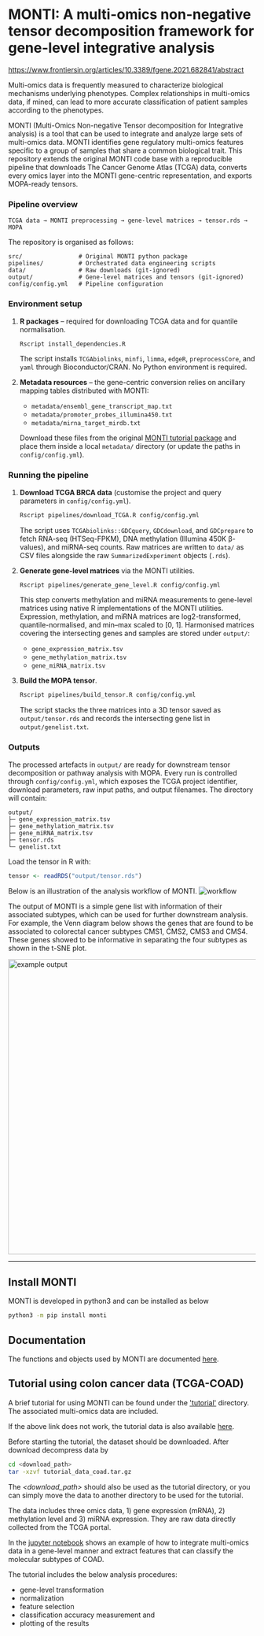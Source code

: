 # MONTI: A multi-omics non-negative tensor decomposition framework for gene-level integrative analysis
https://www.frontiersin.org/articles/10.3389/fgene.2021.682841/abstract

Multi-omics data is frequently measured to characterize biological mechanisms underlying phenotypes. Complex relationships in multi-omics data, if mined, can lead to more accurate classification of patient samples according to the phenotypes.

MONTI (Multi-Omics Non-negative Tensor decomposition for Integrative analysis) is a tool that can be used to integrate and analyze large sets of multi-omics data. MONTI identifies gene regulatory multi-omics features specific to a group of samples that share a common biological trait. This repository extends the original MONTI code base with a reproducible pipeline that downloads The Cancer Genome Atlas (TCGA) data, converts every omics layer into the MONTI gene-centric representation, and exports MOPA-ready tensors.

### Pipeline overview

```
TCGA data → MONTI preprocessing → gene-level matrices → tensor.rds → MOPA
```

The repository is organised as follows:

```
src/                # Original MONTI python package
pipelines/          # Orchestrated data engineering scripts
data/               # Raw downloads (git-ignored)
output/             # Gene-level matrices and tensors (git-ignored)
config/config.yml   # Pipeline configuration
```

### Environment setup

1. **R packages** – required for downloading TCGA data and for quantile normalisation.

   ```bash
   Rscript install_dependencies.R
   ```

   The script installs `TCGAbiolinks`, `minfi`, `limma`, `edgeR`, `preprocessCore`, and `yaml` through Bioconductor/CRAN.
   No Python environment is required.

3. **Metadata resources** – the gene-centric conversion relies on ancillary mapping tables distributed with MONTI:

   - `metadata/ensembl_gene_transcript_map.txt`
   - `metadata/promoter_probes_illumina450.txt`
   - `metadata/mirna_target_mirdb.txt`

   Download these files from the original [MONTI tutorial package](http://cobi.knu.ac.kr/tools.php) and place them inside a local `metadata/` directory (or update the paths in `config/config.yml`).

### Running the pipeline

1. **Download TCGA BRCA data** (customise the project and query parameters in `config/config.yml`).

   ```bash
   Rscript pipelines/download_TCGA.R config/config.yml
   ```

   The script uses `TCGAbiolinks::GDCquery`, `GDCdownload`, and `GDCprepare` to fetch RNA-seq (HTSeq-FPKM), DNA methylation (Illumina 450K β-values), and miRNA-seq counts. Raw matrices are written to `data/` as CSV files alongside the raw `SummarizedExperiment` objects (`.rds`).

2. **Generate gene-level matrices** via the MONTI utilities.

   ```bash
   Rscript pipelines/generate_gene_level.R config/config.yml
   ```

   This step converts methylation and miRNA measurements to gene-level matrices using native R implementations of the MONTI utilities. Expression, methylation, and miRNA matrices are log2-transformed, quantile-normalised, and min–max scaled to [0, 1]. Harmonised matrices covering the intersecting genes and samples are stored under `output/`:

   - `gene_expression_matrix.tsv`
   - `gene_methylation_matrix.tsv`
   - `gene_miRNA_matrix.tsv`

3. **Build the MOPA tensor**.

   ```bash
   Rscript pipelines/build_tensor.R config/config.yml
   ```

   The script stacks the three matrices into a 3D tensor saved as `output/tensor.rds` and records the intersecting gene list in `output/genelist.txt`.

### Outputs

The processed artefacts in `output/` are ready for downstream tensor decomposition or pathway analysis with MOPA. Every run is controlled through `config/config.yml`, which exposes the TCGA project identifier, download parameters, raw input paths, and output filenames. The directory will contain:

```
output/
├─ gene_expression_matrix.tsv
├─ gene_methylation_matrix.tsv
├─ gene_miRNA_matrix.tsv
├─ tensor.rds
└─ genelist.txt
```

Load the tensor in R with:

```r
tensor <- readRDS("output/tensor.rds")
```

Below is an illustration of the analysis workflow of MONTI.
![workflow](./images/monti_workflow.jpg)

The output of MONTI is a simple gene list with information of their associated subtypes, which can be used for further downstream analysis. For example, the Venn diagram below shows the genes that are found to be associated to colorectal cancer subtypes CMS1, CMS2, CMS3 and CMS4. These genes showed to be informative in separating the four subtypes as shown in the t-SNE plot.
<!--![example output](./images/monti_outputexample.png =250x)-->
<img src="./images/monti_outputexample.png" alt="example output" width="600"/>

---

<!-- ## Download MONTI
```bash
git clone https://github.com/inukj/MONTI.git
``` -->

## Install MONTI
MONTI is developed in python3 and can be installed as below
```bash
python3 -m pip install monti
```
## Documentation
The functions and objects used by MONTI are documented [here](https://github.com/inukj/MONTI/blob/main/documentation/documentation.md).

## Tutorial using colon cancer data (TCGA-COAD)
A brief tutorial for using MONTI can be found under the ['tutorial'](https://github.com/inukj/MONTI/tree/main/tutorial) directory.
The associated multi-omics data are included.

If the above link does not work, the tutorial data is also available [here](http://cobi.knu.ac.kr/tools.php).

Before starting the tutorial, the dataset should be downloaded.
After download decompress data by
```bash
cd <download_path>
tar -xzvf tutorial_data_coad.tar.gz
```

The *<download_path>* should also be used as the tutorial directory, or you can simply move the data to another directory to be used for the tutorial.

The data includes three omics data, 1) gene expression (mRNA), 2) methylation level and 3) miRNA expression.
They are raw data directly collected from the TCGA portal.

In the [jupyter notebook](https://github.com/inukj/MONTI/blob/main/tutorial/tutorial_coad.ipynb) shows an example of how to integrate multi-omics data in a gene-level manner and extract features that can classify the molecular subtypes of COAD.

The tutorial includes the below analysis procedures:
* gene-level transformation
* normalization
* feature selection
* classification accuracy measurement and
* plotting of the results










